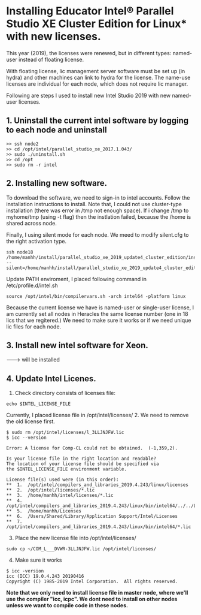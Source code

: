 # Installing Educator Intel® Parallel Studio XE Cluster Edition for Linux* with new licenses.

This year (2019), the licenses were renewed, but in different types: named-user instead of floating license. 

With floating license, lic management server software must be set up (in hydra) and other machines
can link to hydra for the license. The name-use licenses are individual for each node, which does 
not require lic manager.

Following are steps I used to install new Intel Studio 2019 with new named-user licenses.
## 1. Uninstall the current intel software by logging to each node and uninstall 
```
>> ssh node2
>> cd /opt/intel/parallel_studio_xe_2017.1.043/
>> sudo ./uninstall.sh 
>> cd /opt
>> sudo rm -r intel
```

## 2. Installing new software. 
To download the software, we need to sign-in to intel accounts. 
Follow the installation instructions to install. Note that, I could not use cluster-type installation (there was error in /tmp not enough space). If i change /tmp to myhome/tmp (using -t flag) then the instlation failed, because the /home is shared across node.

Finally, I using silent mode for each node. We meed to modify silent.cfg to the right activation type.
```
ssh node18 /home/manhh/install/parallel_studio_xe_2019_update4_cluster_edition/install.sh --silent=/home/manhh/install/parallel_studio_xe_2019_update4_cluster_edition/silent.cfg
```
Update PATH enviroment, I placed following command in /etc/profile.d/intel.sh 
```
source /opt/intel/bin/compilervars.sh -arch intel64 -platform linux
```
Because the current license we have is named-user or single-user license, I am currently set all nodes in
Heracles the same license number (one in 18 lics that we regitered.)
We need to make sure it works or if we need unique lic files for each node. 


## 3. Install new intel software for Xeon. 
---> will be installed

## 4. Update Intel Licenes. 
1. Check directory consists of licenses file: 
```
echo $INTEL_LICENSE_FILE 
```
Currently, I placed license file in /opt/intel/licenses/ 
2. We need to remove the old license first. 
```
$ sudo rm /opt/intel/licenses/l_3LLJNJFW.lic
$ icc --version

Error: A license for Comp-CL could not be obtained.  (-1,359,2).

Is your license file in the right location and readable?
The location of your license file should be specified via
the $INTEL_LICENSE_FILE environment variable.

License file(s) used were (in this order):
**  1.  /opt/intel/compilers_and_libraries_2019.4.243/linux/licenses
**  2.  /opt/intel/licenses/*.lic
**  3.  /home/manhh/intel/licenses/*.lic
**  4.  /opt/intel/compilers_and_libraries_2019.4.243/linux/bin/intel64/../../Licenses
**  5.  /home/manhh/Licenses
**  6.  /Users/Shared/Library/Application Support/Intel/Licenses
**  7.  /opt/intel/compilers_and_libraries_2019.4.243/linux/bin/intel64/*.lic
```
3. Place the new license file into /opt/intel/licenses/ 
```
sudo cp ~/COM_L___DVWR-3LLJNJFW.lic /opt/intel/licenses/
```
4. Make sure it works
```
$ icc -version
icc (ICC) 19.0.4.243 20190416
Copyright (C) 1985-2019 Intel Corporation.  All rights reserved.
```

**Note that we only need to install license file in master node, where we'll use the compiler "icc, icpc". We dont need to install on other nodes
unless we want to compile code in these nodes.**


